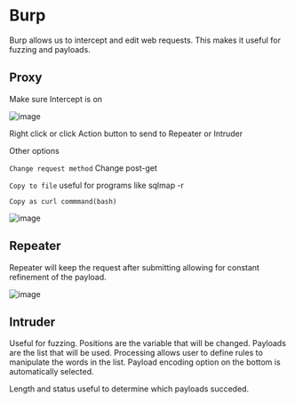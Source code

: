 # Burp
Burp allows us to intercept and edit web requests. This makes it useful for fuzzing and payloads.

## Proxy
Make sure Intercept is on

![image](https://github.com/dbissell6/Shadow_Stone/assets/50979196/37508407-50a7-4406-b265-9e49928742d6)


Right click or click Action button to send to Repeater or Intruder

Other options

`Change request method` Change post-get

`Copy to file` useful for programs like sqlmap -r

`Copy as curl commmand(bash)`

![image](https://github.com/dbissell6/Shadow_Stone/assets/50979196/90317dc3-13a0-4b82-ae69-a5b782ee7fd0)

## Repeater
Repeater will keep the request after submitting allowing for constant refinement of the payload.

![image](https://github.com/dbissell6/Shadow_Stone/assets/50979196/23e0d64e-3877-4eec-85c4-cd1f2ccdffbe)


## Intruder

Useful for fuzzing.
Positions are the variable that will be changed. Payloads are the list that will be used. Processing allows user to define rules to manipulate the words in the list. Payload encoding option on the bottom is automatically selected.

Length and status useful to determine which payloads succeded.
